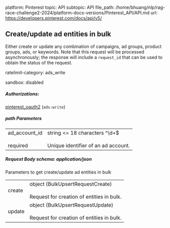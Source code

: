platform: Pinterest
topic: API
subtopic: API
file_path: /home/bhuang/nlp/rag-race-challenge2-2024/platform-docs-versions/Pinterest_API/API.md
url: https://developers.pinterest.com/docs/api/v5/

## [](#operation/bulk_upsert/create)Create/update ad entities in bulk

Either create or update any combination of campaigns, ad groups, product groups, ads, or keywords. Note that this request will be processed asynchronously; the response will include a `request_id` that can be used to obtain the status of the request.

ratelimit-category: ads\_write

sandbox: disabled

##### Authorizations:

[pinterest\_oauth2](#section/Authentication/pinterest_oauth2) (`ads:write`)

##### path Parameters

|     |     |
| --- | --- |
| ad\_account\_id<br><br>required | string <= 18 characters ^\\d+$<br><br>Unique identifier of an ad account. |

##### Request Body schema: application/json

Parameters to get create/update ad entities in bulk

|     |     |
| --- | --- |
| create | object (BulkUpsertRequestCreate)<br><br>Request for creation of entities in bulk. |
| update | object (BulkUpsertRequestUpdate)<br><br>Request for creation of entities in bulk. |